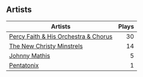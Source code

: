 ## Artists
Artists | Plays 
----- | -----: 
[Percy Faith & His Orchestra & Chorus](/artists/percy-faith-his-orchestra-chorus-30066836) | 30
[The New Christy Minstrels](/artists/the-new-christy-minstrels-123049) | 14
[Johnny Mathis](/artists/johnny-mathis-14581) | 5
[Pentatonix](/artists/pentatonix-655231) | 1


